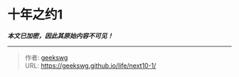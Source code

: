 # 十年之约1

***本文已加密，因此其原始内容不可见！***

---

> 作者: [geekswg](https://geekswg.github.io)  
> URL: https://geekswg.github.io/life/next10-1/  

